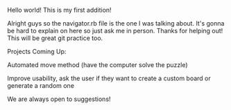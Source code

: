 Hello world! This is my first addition!

Alright guys so the navigator.rb file is the one I was talking about. It's gonna be hard to explain on here so just ask me in person. Thanks for helping out! This will be great git practice too.

Projects Coming Up:

Automated move method (have the computer solve the puzzle)

Improve usability, ask the user if they want to create a custom board or generate a random one

We are always open to suggestions!
